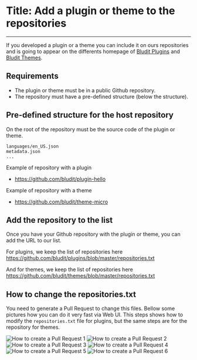 # Title: Add a plugin or theme to the repositories
<!-- Position: 1 -->
---
If you developed a plugin or a theme you can include it on ours repositories and is going to appear on the differents homepage of [Bludit Plugins](https://plugins.bludit.com) and [Bludit Themes](https://themes.bludit.com).

## Requirements
- The plugin or theme must be in a public Github repository.
- The repository must have a pre-defined structure (below the structure).

## Pre-defined structure for the host repository
On the root of the repository must be the source code of the plugin or theme.
```
languages/en_US.json
metadata.json
...
```

Example of repository with a plugin
- https://github.com/bludit/plugin-hello

Example of repository with a theme
- https://github.com/bludit/theme-micro

## Add the repository to the list
Once you have your Github repository with the plugin or theme, you can add the URL to our list.

For plugins, we keep the list of repositories here
https://github.com/bludit/plugins/blob/master/repositories.txt

And for themes, we keep the list of repositories here
https://github.com/bludit/themes/blob/master/repositories.txt

## How to change the repositories.txt
You need to generate a Pull Request to change this files. Bellow some pictures how you can do it very fast via Web UI. This steps shows how to modify the `repositories.txt` file for plugins, but the same steps are for the repository for themes.

![How to create a Pull Request 1](https://df6m0u2ovo2fu.cloudfront.net/images/documentation-english/how-to-pull-request-1.png)
![How to create a Pull Request 2](https://df6m0u2ovo2fu.cloudfront.net/images/documentation-english/how-to-pull-request-2.png)
![How to create a Pull Request 3](https://df6m0u2ovo2fu.cloudfront.net/images/documentation-english/how-to-pull-request-3.png)
![How to create a Pull Request 4](https://df6m0u2ovo2fu.cloudfront.net/images/documentation-english/how-to-pull-request-4.png)
![How to create a Pull Request 5](https://df6m0u2ovo2fu.cloudfront.net/images/documentation-english/how-to-pull-request-5.png)
![How to create a Pull Request 6](https://df6m0u2ovo2fu.cloudfront.net/images/documentation-english/how-to-pull-request-6.png)